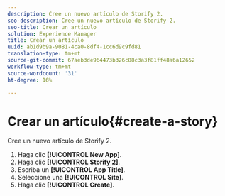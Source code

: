```yaml
---
description: Cree un nuevo artículo de Storify 2.
seo-description: Cree un nuevo artículo de Storify 2.
seo-title: Crear un artículo
solution: Experience Manager
title: Crear un artículo
uuid: ab1d9b9a-9081-4ca0-8df4-1cc6d9c9fd81
translation-type: tm+mt
source-git-commit: 67aeb3de964473b326c88c3a3f81ff48a6a12652
workflow-type: tm+mt
source-wordcount: '31'
ht-degree: 16%

---
```



# Crear un artículo{#create-a-story}

Cree un nuevo artículo de Storify 2.

1. Haga clic **[!UICONTROL New App]**.
1. Haga clic **[!UICONTROL Storify 2]**.
1. Escriba un **[!UICONTROL App Title]**.
1. Seleccione una **[!UICONTROL Site]**.
1. Haga clic **[!UICONTROL Create]**.
